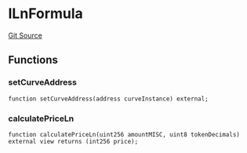 # ILnFormula
[Git Source](https://github.com/TamaraRingas/Misc-Bonding-Curves/blob/ff25700444f7f4c67d29f4a0a36244531dce36c7/src/interfaces/ILnFormula.sol)


## Functions
### setCurveAddress


```solidity
function setCurveAddress(address curveInstance) external;
```

### calculatePriceLn


```solidity
function calculatePriceLn(uint256 amountMISC, uint8 tokenDecimals) external view returns (int256 price);
```

